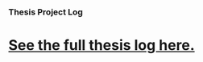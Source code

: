 ### Thesis Project Log

# [See the full thesis log here.](https://joshmurr.github.io/cci-thesis-log/)
